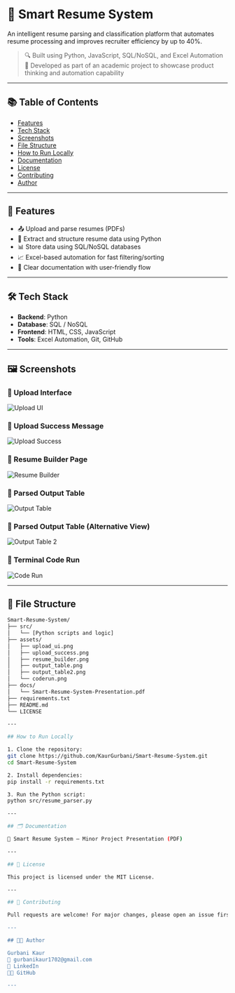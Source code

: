 # 📄 Smart Resume System

An intelligent resume parsing and classification platform that automates resume processing and improves recruiter efficiency by up to 40%.

> 🔍 Built using Python, JavaScript, SQL/NoSQL, and Excel Automation  
> 🎯 Developed as part of an academic project to showcase product thinking and automation capability

---

## 📚 Table of Contents

- [Features](#features)
- [Tech Stack](#tech-stack)
- [Screenshots](#screenshots)
- [File Structure](#file-structure)
- [How to Run Locally](#how-to-run-locally)
- [Documentation](#documentation)
- [License](#license)
- [Contributing](#contributing)
- [Author](#author)

---

## 🚀 Features

- 📤 Upload and parse resumes (PDFs)
- 🧠 Extract and structure resume data using Python
- 📊 Store data using SQL/NoSQL databases
- 📈 Excel-based automation for fast filtering/sorting
- 📎 Clear documentation with user-friendly flow

---

## 🛠️ Tech Stack

- **Backend**: Python  
- **Database**: SQL / NoSQL  
- **Frontend**: HTML, CSS, JavaScript  
- **Tools**: Excel Automation, Git, GitHub

---

## 🖼 Screenshots

### 🔹 Upload Interface
![Upload UI](assets/upload_ui.png)

### 🔹 Upload Success Message
![Upload Success](assets/upload_success.png)

### 🔹 Resume Builder Page
![Resume Builder](assets/resume_builder.png)

### 🔹 Parsed Output Table
![Output Table](assets/output_table.png)

### 🔹 Parsed Output Table (Alternative View)
![Output Table 2](assets/output_table2.png)

### 🔹 Terminal Code Run
![Code Run](assets/coderun.png)

---

## 📂 File Structure

```bash
Smart-Resume-System/
├── src/
│   └── [Python scripts and logic]
├── assets/
│   ├── upload_ui.png
│   ├── upload_success.png
│   ├── resume_builder.png
│   ├── output_table.png
│   ├── output_table2.png
│   └── coderun.png
├── docs/
│   └── Smart-Resume-System-Presentation.pdf
├── requirements.txt
├── README.md
└── LICENSE

---

## How to Run Locally

1. Clone the repository:
git clone https://github.com/KaurGurbani/Smart-Resume-System.git
cd Smart-Resume-System

2. Install dependencies:
pip install -r requirements.txt

3. Run the Python script:
python src/resume_parser.py

---

## 🗂 Documentation

📄 Smart Resume System – Minor Project Presentation (PDF)

---

## 📄 License

This project is licensed under the MIT License.

---

## 🤝 Contributing

Pull requests are welcome! For major changes, please open an issue first to discuss what you'd like to change.

---

## 👩‍💻 Author

Gurbani Kaur
📧 gurbanikaur1702@gmail.com
🔗 LinkedIn
🧑‍💻 GitHub

---
